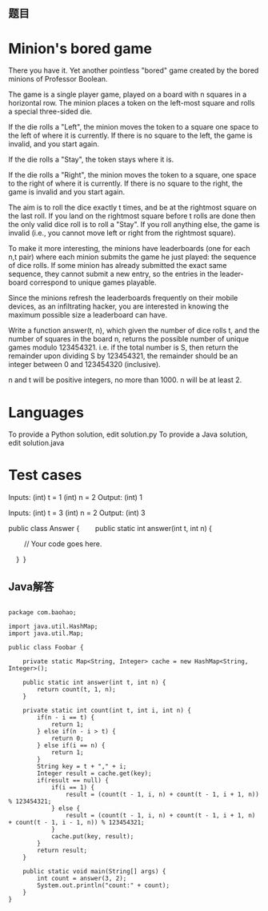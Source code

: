 
## 题目

Minion's bored game
===================

There you have it. Yet another pointless "bored" game created by the bored minions of Professor Boolean.

The game is a single player game, played on a board with n squares in a horizontal row. The minion places a token on the left-most square and rolls a special three-sided die.

If the die rolls a "Left", the minion moves the token to a square one space to the left of where it is currently. If there is no square to the left, the game is invalid, and you start again.

If the die rolls a "Stay", the token stays where it is.

If the die rolls a "Right", the minion moves the token to a square, one space to the right of where it is currently. If there is no square to the right, the game is invalid and you start again.

The aim is to roll the dice exactly t times, and be at the rightmost square on the last roll. If you land on the rightmost square before t rolls are done then the only valid dice roll is to roll a "Stay". If you roll anything else, the game is invalid (i.e., you cannot move left or right from the rightmost square).

To make it more interesting, the minions have leaderboards (one for each n,t pair) where each minion submits the game he just played: the sequence of dice rolls. If some minion has already submitted the exact same sequence, they cannot submit a new entry, so the entries in the leader-board correspond to unique games playable.

Since the minions refresh the leaderboards frequently on their mobile devices, as an infiltrating hacker, you are interested in knowing the maximum possible size a leaderboard can have.

Write a function answer(t, n), which given the number of dice rolls t, and the number of squares in the board n, returns the possible number of unique games modulo 123454321. i.e. if the total number is S, then return the remainder upon dividing S by 123454321, the remainder should be an integer between 0 and 123454320 (inclusive).

n and t will be positive integers, no more than 1000. n will be at least 2.


Languages
=========

To provide a Python solution, edit solution.py
To provide a Java solution, edit solution.java

Test cases
==========

Inputs:
    (int) t = 1
    (int) n = 2
Output:
    (int) 1

Inputs:
    (int) t = 3
    (int) n = 2
Output:
    (int) 3

public​ ​class​ ​Answer​ ​{​ ​​ ​​ ​
​ ​​ ​​ ​​ ​public​ ​static​ ​int​ ​answer(int​ ​t,​ ​int​ ​n)​ ​{​ ​

​ ​​ ​​ ​​ ​​ ​​ ​​ ​​ ​//​ ​Your​ ​code​ ​goes​ ​here.

​ ​​ ​​ ​​ ​}​ ​
}

## Java解答

```

package com.baohao;

import java.util.HashMap;
import java.util.Map;

public class Foobar {

	private static Map<String, Integer> cache = new HashMap<String, Integer>();

	public static int answer(int t, int n) {
		return count(t, 1, n);
	}

	private static int count(int t, int i, int n) {
		if(n - i == t) {
			return 1;
		} else if(n - i > t) {
			return 0;
		} else if(i == n) {
			return 1;
		}
		String key = t + "," + i;
		Integer result = cache.get(key);
		if(result == null) {
			if(i == 1) {
				result = (count(t - 1, i, n) + count(t - 1, i + 1, n)) % 123454321;
			} else {
				result = (count(t - 1, i, n) + count(t - 1, i + 1, n) + count(t - 1, i - 1, n)) % 123454321;
			}
			cache.put(key, result);
		}
		return result;
	}

	public static void main(String[] args) {
		int count = answer(3, 2);
		System.out.println("count:" + count);
	}
}

```